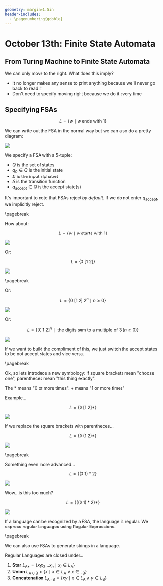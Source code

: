 ```yaml
---
geometry: margin=1.5in
header-includes:
  - \pagenumbering{gobble}
---
```


# October 13th: Finite State Automata

## From Turing Machine to Finite State Automata

We can only move to the right. What does this imply?

- It no longer makes any sense to print anything because we'll never go back to read it
- Don't need to specify moving right because we do it every time

## Specifying FSAs

$$L = \{w \mid w \text{ ends with } 1\}$$

We can write out the FSA in the normal way but we can also do a pretty diagram:

![](./assets/ends_with_one_FSA.png)

We specify a FSA with a 5-tuple:

- $Q$ is the set of states
- $q_0 \in Q$ is the initial state
- $\Sigma$ is the input alphabet
- $\delta$ is the transition function
- $q_\text{accept} \in Q$ is the accept state(s)

It's important to note that FSAs reject _by default_. If we do not enter $q_\text{accept}$, we implicitly reject.

\pagebreak

How about:

$$L = \{ w \mid w \text{ starts with } 1\}$$

![](./assets/starts_with_one_FSA.png)

Or:

$$L = \{\text{0 [1 2]}\}$$

![](./assets/zero_one_two_FSA.png)

\pagebreak

Or:

$$L = \{\text{0 [1 2] } 2^n \mid n \geq 0 \}$$

![](./assets/zero_one_many_twos_FSA.png)

Or:

$$L = \{\text{[0 1 2]}^n \mid \text{ the digits sum to a multiple of 3 } (n \geq 0) \}$$

![](./assets/prod_three_sum_FSA.png)

If we want to build the compliment of this, we just switch the accept states to be not accept states and vice versa.

\pagebreak

Ok, so lets introduce a new symbology: if square brackets mean "choose one", parentheces mean "this thing exactly".

The $*$ means "0 or more times". $+$ means "1 or more times"

Example...

$$L = \{\text{0 [1 2]}*\}$$

![](./assets/zero_ones_twos_FSA.png)

If we replace the square brackets with parentheces...

$$L = \{\text{0 (1 2)}*\}$$

![](./assets/zero_onetwos_FSA.png)

\pagebreak

Something even more advanced...

$$L = \{\text{(0 1)}*2\}$$

![](./assets/zeroones_two_FSA.png)

Wow...is this too much?

$$L = \{(\text{(0 1)}*2)*\}$$

![](./assets/many_zeroones_two.png)

If a language can be recognized by a FSA, the language is regular. We express regular languages using Regular Expressions.

\pagebreak

We can also use FSAs to generate strings in a language.

Regular Languages are closed under...

1. **Star** $L_{\text{A*}} = \{x_1 x_2 ... x_n \mid x_i \in L_\text{A}\}$
2. **Union** $L_{\text{A} \cup \text{B}} = \{x \mid x \in L_\text{A} \lor x \in L_\text{B}\}$
3. **Concatenation** $L_{\text{A} \cdot \text{B}} = \{xy \mid x \in L_\text{A} \land y \in L_\text{B}\}$
